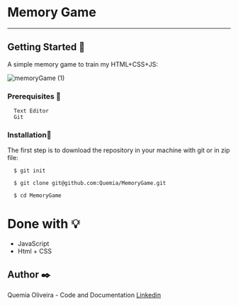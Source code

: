 # Memory Game

--------------------------


## Getting Started :rocket:

A simple memory game to train my HTML+CSS+JS:


![memoryGame (1)](https://user-images.githubusercontent.com/55935949/140444236-4d78007f-0a16-48aa-8b0b-6ea174d5556c.gif)


### Prerequisites :page_with_curl:

  ```
    Text Editor
    Git
  ```

### Installation:wrench:

The first step is to download the repository in your machine with git or in zip file:

  ```shell
    $ git init

    $ git clone git@github.com:Quemia/MemoryGame.git

    $ cd MemoryGame
```


# Done with :bulb:

  + JavaScript
  + Html + CSS
      
  

## Author :black_nib:

Quemia Oliveira - Code and Documentation [Linkedin](https://www.linkedin.com/in/quemia-caroline-alves-de-oliveira-635042209/)

  
  
  
